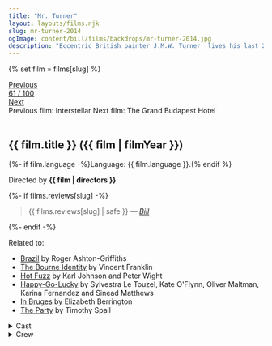 ```yaml
---
title: "Mr. Turner"
layout: layouts/films.njk
slug: mr-turner-2014
ogImage: content/bill/films/backdrops/mr-turner-2014.jpg
description: "Eccentric British painter J.M.W. Turner  lives his last 25 years with gusto and secretly becomes involved with a seaside landlady, while his faithful housekeeper bears an unrequited love for him."
---
```


{% set film = films[slug] %}

<nav class="films">
  <div class="prev">
    <a href="../interstellar-2014"><i class="fa-solid fa-chevron-left fa-xs"></i> Previous</a>
  </div>
  <div>
    <a class="simple" href="../">61 / 100</a>
  </div>
  <div class="next">
    <a href="../the-grand-budapest-hotel-2014">Next <i class="fa-solid fa-chevron-right fa-xs"></i></a>
  </div>
  <div class="hint">
    <span class="prev-hint">
      <span class="sr-only">Previous film:</span>
      Interstellar
    </span>
    <span class="next-hint">
      <span class="sr-only">Next film:</span>
      The Grand Budapest Hotel
    </span>
  </div>
</nav>

<article class="film slug-mr-turner-2014">
  <div class="backdrop-and-poster">
    <img class="poster" src="../films/posters/{{ slug }}.jpg" alt="">
    <img class="backdrop" src="../films/backdrops/{{ slug }}.jpg" alt="">
  </div>

  <h1>{{ film.title }} ({{ film | filmYear }})</h1>

  <p>
    {%- if film.language -%}Language: {{ film.language }}.{% endif %}
    
  </p>

  <p class="director">
    Directed by <strong>{{ film | directors }}</strong>
  </p>

  {%- if films.reviews[slug] -%}
    <blockquote> 
      {{ films.reviews[slug] | safe }} <em>—&nbsp;<a href="/bill">Bill</a></em>
    </blockquote> 
  {%- endif -%}

  <p class="related-films">Related to:</p>
  <ul class="related-films">
  <li><a href="../brazil-1985">Brazil</a> by Roger Ashton-Griffiths</li>
<li><a href="../the-bourne-identity-2002">The Bourne Identity</a> by Vincent Franklin</li>
<li><a href="../hot-fuzz-2007">Hot Fuzz</a> by Karl Johnson and Peter Wight</li>
<li><a href="../happygolucky-2008">Happy-Go-Lucky</a> by Sylvestra Le Touzel, Kate O'Flynn, Oliver Maltman, Karina Fernandez and Sinead Matthews</li>
<li><a href="../in-bruges-2008">In Bruges</a> by Elizabeth Berrington</li>
<li><a href="../the-party-2017">The Party</a> by Timothy Spall</li>
  </ul>

  <section class="film-detail">
    <div>
      <details>
        <summary>
          <i class="fa-solid fa-masks-theater"></i>
          Cast
        </summary>
        <ul>
          {%- for cast in film.credits.cast -%}
            <li>
              {{ cast.name }} as <em>{{ cast.character }}</em>
            </li>
          {%- endfor -%}
        </ul>
      </details>
      <details>
        <summary>
          <i class="fa-solid fa-clapperboard"></i>
          Crew
        </summary>
        <ul>
          {%- for crew in film.credits.crew -%}
            <li>
              {{ crew.name }} &mdash; <em>{{ crew.job }}</em>
            </li>
          {%- endfor -%}
        </ul>
      </details>
    </div>
  </section>
</article>
